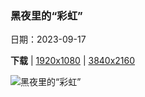 ### 黑夜里的“彩虹”

日期：2023-09-17

**下载**  |  [1920x1080](https://cn.bing.com/th?id=OHR.MilkyWayPortugal_ZH-CN8878883229_1920x1080.jpg)  |  [3840x2160](https://cn.bing.com/th?id=OHR.MilkyWayPortugal_ZH-CN8878883229_UHD.jpg)

![黑夜里的“彩虹”](https://cn.bing.com/th?id=OHR.MilkyWayPortugal_ZH-CN8878883229_1920x1080.jpg "西南阿连特茹和维森廷海岸自然公园上空的银河，葡萄牙 (© Daniel Garrido/Getty Images)")

